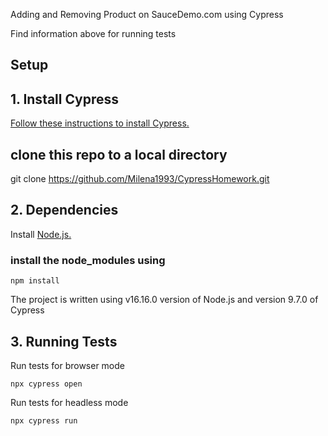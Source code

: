 Adding and Removing Product on SauceDemo.com using Cypress

Find information above for running tests
## Setup

## 1. Install Cypress

[Follow these instructions to install Cypress.](https://on.cypress.io/installing-cypress)


## clone this repo to a local directory
git clone https://github.com/Milena1993/CypressHomework.git


## 2. Dependencies

Install [Node.js.](https://nodejs.org/en/)
### install the node_modules using
 ```shell
npm install
 ```
 The project is written using v16.16.0 version of Node.js and version 9.7.0 of Cypress

  
## 3. Running Tests
Run tests for browser mode
 ```shell
npx cypress open
 ```
Run tests for headless mode 
 ```shell
npx cypress run
 ```

